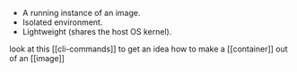 - A running instance of an image.
- Isolated environment.
- Lightweight (shares the host OS kernel).

look at this [[cli-commands]] to get an idea how to make a [[container]] out of an [[image]]